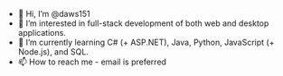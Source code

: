 - 👋 Hi, I’m @daws151
- 👀 I’m interested in full-stack development of both web and desktop applications.
- 🌱 I’m currently learning C# (+ ASP.NET), Java, Python, JavaScript (+ Node.js), and SQL.
- 📫 How to reach me - email is preferred

<!---
daws151/daws151 is a ✨ special ✨ repository because its `README.md` (this file) appears on your GitHub profile.
You can click the Preview link to take a look at your changes.
--->

